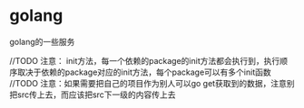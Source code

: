 # golang
golang的一些服务


//TODO 注意： init方法，每一个依赖的package的init方法都会执行到，执行顺序取决于依赖的package对应的init方法，每个package可以有多个init函数
//TODO 注意：如果需要把自己的项目作为别人可以go get获取到的数据，注意别把src传上去，而应该把src下一级的内容传上去

